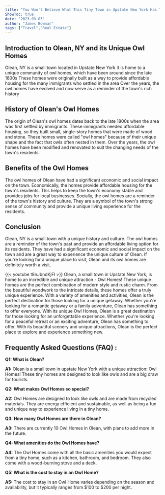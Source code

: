 ```yaml
---
title: "You Won't Believe What This Tiny Town in Upstate New York Has To Offer: A Look Inside Olean's Unique Owl Homes!"
ShowToc: true 
date: "2023-08-03"
author: "James Bowman" 
tags: ["Travel","Real Estate"]
---
```

## Introduction to Olean, NY and its Unique Owl Homes

Olean, NY is a small town located in Upstate New York It is home to a unique community of owl homes, which have been around since the late 1800s These homes were originally built as a way to provide affordable housing for the many immigrants who settled in the area Over the years, the owl homes have evolved and now serve as a reminder of the town's rich history

## History of Olean's Owl Homes

The origin of Olean's owl homes dates back to the late 1800s when the area was first settled by immigrants. These immigrants needed affordable housing, so they built small, single-story homes that were made of wood and stone. These homes were called "owl homes" because of their unique shape and the fact that owls often nested in them. Over the years, the owl homes have been modified and renovated to suit the changing needs of the town's residents.

## Benefits of the Owl Homes

The owl homes of Olean have had a significant economic and social impact on the town. Economically, the homes provide affordable housing for the town's residents. This helps to keep the town's economy stable and provides jobs for local businesses. Socially, the owl homes are a reminder of the town's history and culture. They are a symbol of the town's strong sense of community and provide a unique living experience for the residents.

## Conclusion

Olean, NY is a small town with a unique history and culture. The owl homes are a reminder of the town's past and provide an affordable living option for its residents. They have had a significant economic and social impact on the town and are a great way to experience the unique culture of Olean. If you're looking for a unique place to visit, Olean and its owl homes are definitely worth a visit.

{{< youtube t8nJbndKjFI >}} 
Olean, a small town in Upstate New York, is home to an incredible and unique attraction - Owl Homes! These unique homes are the perfect combination of modern style and rustic charm. From the beautiful woodwork to the intricate details, these homes offer a truly unique experience. With a variety of amenities and activities, Olean is the perfect destination for those looking for a unique getaway. Whether you're looking for a romantic getaway or a family adventure, Olean has something to offer everyone. With its unique Owl Homes, Olean is a great destination for those looking for an unforgettable experience. Whether you're looking for a peaceful retreat or an exciting adventure, Olean has something to offer. With its beautiful scenery and unique attractions, Olean is the perfect place to explore and experience something new.

## Frequently Asked Questions (FAQ) :
**Q1: What is Olean?**

**A1:** Olean is a small town in upstate New York with a unique attraction: Owl Homes! These tiny homes are designed to look like owls and are a big draw for tourists.

**Q2: What makes Owl Homes so special?**

**A2:** Owl Homes are designed to look like owls and are made from recycled materials. They are energy efficient and sustainable, as well as being a fun and unique way to experience living in a tiny home.

**Q3: How many Owl Homes are there in Olean?**

**A3:** There are currently 10 Owl Homes in Olean, with plans to add more in the future.

**Q4: What amenities do the Owl Homes have?**

**A4:** The Owl Homes come with all the basic amenities you would expect from a tiny home, such as a kitchen, bathroom, and bedroom. They also come with a wood-burning stove and a deck.

**Q5: What is the cost to stay in an Owl Home?**

**A5:** The cost to stay in an Owl Home varies depending on the season and availability, but it typically ranges from $100 to $200 per night.



